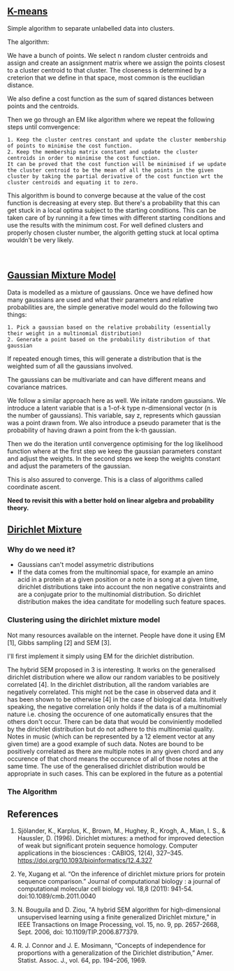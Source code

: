 ## <ins>K-means<ins>


Simple algorithm to separate unlabelled data into clusters. 

The algorithm:

We have a bunch of points. We select n random cluster centroids and assign and create an assignment matrix where we assign the points closest to a cluster centroid to that cluster. The closeness is determined by a creterion that we define in that space, most common is the euclidian distance. 

We also define a cost function as the sum of sqared distances between points and the centroids. 

Then we go through an EM like algorithm where we repeat the following steps until comvergence:

    1. Keep the cluster centres constant and update the cluster membership of points to minimise the cost function. 
    2. Keep the membership matrix constant and update the cluster centroids in order to minimise the cost function. 
    It can be proved that the cost function will be minimised if we update the cluster centroid to be the mean of all the points in the given cluster by taking the partial derivative of the cost function wrt the cluster centroids and equating it to zero. 

This algorithm is bound to converge because at the value of the cost function is decreasing at every step. But there's a probability that this can get stuck in a local optima subject to the starting conditions. This can be taken care of by running it a few times with different starting conditions and use the results with the minimum cost. For well defined clusters and properly chosen cluster number, the algorith getting stuck at local optima wouldn't be very likely. 

<div style="page-break-after: always; visibility: hidden"> 
\pagebreak 
</div>

## <ins>Gaussian Mixture Model<ins>
Data is modelled as a mixture of gaussians. Once we have defined how many gaussians are used and what their parameters and relative probabilities are, the simple generative model would do the following two things:

    1. Pick a gaussian based on the relative probability (essentially their weight in a multinomial distribution)
    2. Generate a point based on the probability distribution of that gaussian

If repeated enough times, this will generate a distribution that is the weighted sum of all the gaussians involved. 

The gaussians can be multivariate and can have different means and covariance matrices. 

We follow a similar approach here as well. We initate random gaussians. We introduce a latent variable that is a 1-of-k type n-dimensional vector (n is the number of gaussians). This variable, say z, represents which gaussian was a point drawn from. We also introduce a pseudo parameter that is the probability of having drawn a point from the k-th gaussian. 

Then we do the iteration until convergence optimising for the log likelihood function where at the first step we keep the gaussian parameters constant and adjust the weights. In the second steps we keep the weights constant and adjust the parameters of the gaussian. 

This is also assured to converge. This is a class of algorithms called coordinate ascent. 

**Need to revisit this with a better hold on linear algebra and probability theory.**

## <ins>Dirichlet Mixture<ins>
### Why do we need it? 
* Gaussians can't model assymetric distributions
* If the data comes from the multinomial space, for example an amino acid in a protein at a given position or a note in a song at a given time, dirichlet distributions take into account the non negative constraints and are a conjugate prior to the multinomial distribution. So dirichlet distribution makes the idea canditate for modelling such feature spaces. 

### Clustering using the dirichlet mixture model

Not many resources available on the internet. People have done it using EM [1], Gibbs sampling [2] and SEM [3]. 

I'll first implement it simply using EM for the dirichlet distribution. 

The hybrid SEM proposed in 3 is interesting. It works on the generalised dirichlet distribution where we allow our random variables to be positively correlated [4]. In the dirichlet distribution, all the random variables are negatively correlated. This might not be the case in observed data and it has been shown to be otherwise [4] in the case of biological data. Intuitively speaking, the negative correlation only holds if the data is of a  multinomial nature i.e. chosing the occurence of one automatically ensures that the others don't occur. There can be data that would be conviniently modelled by the dirichlet distribution but do not adhere to this multinomial quality. Notes in music (which can be represented by a 12 element vector at any given time) are a good example of such data. Notes are bound to be positively correlated as there are multiple notes in any given chord and any occurence of that chord means the occurence of all of those notes at the same time. The use of the generalised dirichlet distribution would be appropriate in such cases. This can be explored in the future as a potential

### The Algorithm 




## References 
1. Sjölander, K., Karplus, K., Brown, M., Hughey, R., Krogh, A., Mian, I. S., & Haussler, D. (1996). Dirichlet mixtures: a method for improved detection of weak but significant protein sequence homology. Computer applications in the biosciences : CABIOS, 12(4), 327–345. https://doi.org/10.1093/bioinformatics/12.4.327

1.  Ye, Xugang et al. “On the inference of dirichlet mixture priors for protein sequence comparison.” Journal of computational biology : a journal of computational molecular cell biology vol. 18,8 (2011): 941-54. doi:10.1089/cmb.2011.0040

3. N. Bouguila and D. Ziou, "A hybrid SEM algorithm for high-dimensional unsupervised learning using a finite generalized Dirichlet mixture," in IEEE Transactions on Image Processing, vol. 15, no. 9, pp. 2657-2668, Sept. 2006, doi: 10.1109/TIP.2006.877379.

4. R. J. Connor and J. E. Mosimann, “Concepts of independence for proportions with a generalization of the Dirichlet distribution,” Amer. Statist. Assoc. J., vol. 64, pp. 194–206, 1969.